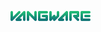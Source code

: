 [![Vangware](https://raw.githubusercontent.com/vangware/.github/main/profile/logo.svg)](https://vangware.com)